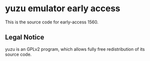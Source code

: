 yuzu emulator early access
=============

This is the source code for early-access 1560.

## Legal Notice

yuzu is an GPLv2 program, which allows fully free redistribution of its source code.